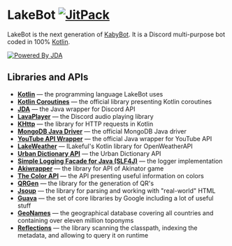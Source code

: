 # LakeBot [![JitPack](https://jitpack.io/v/ilakeful/LakeBot.svg)](https://jitpack.io/#ilakeful/LakeBot)
LakeBot is the next generation of [KabyBot](https://github.com/KabyBot/KabyBot). It is a Discord multi-purpose bot coded in 100% [Kotlin](https://kotlinlang.org/).

[![Powered By JDA](http://i.imgur.com/4Fhq6yQ.png)](https://github.com/DV8FromTheWorld/JDA)
## Libraries and APIs
* **[Kotlin](https://github.com/JetBrains/kotlin)** — the programming language LakeBot uses
* **[Kotlin Coroutines](https://github.com/Kotlin/kotlinx.coroutines)** — the official library presenting Kotlin coroutines
* **[JDA](https://github.com/DV8FromTheWorld/JDA)** — the Java wrapper for Discord API
* **[LavaPlayer](https://github.com/sedmelluq/lavaplayer)** — the Discord audio playing library
* **[KHttp](https://github.com/jkcclemens/khttp)** — the library for HTTP requests in Kotlin
* **[MongoDB Java Driver](https://mongodb.github.io/mongo-java-driver/)** — the official MongoDB Java driver
* **[YouTube API Wrapper](https://developers.google.com/api-client-library/java/apis/youtube/v3)** — the official Java wrapper for YouTube API
* **[LakeWeather](https://github.com/ISkylakeS/lakeweather)** — ILakeful's Kotlin library for OpenWeatherAPI
* **[Urban Dictionary API](https://www.urbandictionary.com/)** — the Urban Dictionary API
* **[Simple Logging Facade for Java (SLF4J)](https://www.slf4j.org/)** — the logger implementation
* **[Akiwrapper](https://github.com/markozajc/Akiwrapper)** — the library for API of Akinator game
* **[The Color API](http://www.thecolorapi.com/)** — the API presenting useful information on colors
* **[QRGen](https://github.com/kenglxn/QRGen)** — the library for the generation of QR's
* **[Jsoup](https://jsoup.org/)** — the library for parsing and working with "real-world" HTML
* **[Guava](https://github.com/google/guava)** — the set of core libraries by Google including a lot of useful stuff
* **[GeoNames](http://www.geonames.org/)** — the geographical database covering all countries and containing over eleven million toponyms
* **[Reflections](https://github.com/ronmamo/reflections)** — the library scanning the classpath, indexing the metadata, and allowing to query it on runtime